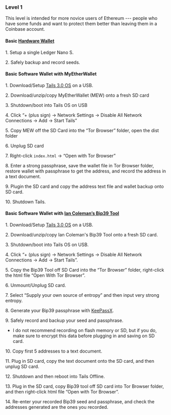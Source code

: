 ### Level 1

This level is intended for more novice users of Ethereum --- people who have some funds and want to protect them better than leaving them in a Coinbase account.

#### Basic [Hardware Wallet](https://tra38.gitbooks.io/pro-tips-for-ethereum-wallet-management/content/hardware-wallets.html)

 1\. Setup a single Ledger Nano S.
 
 2\. Safely backup and record seeds.

#### Basic Software Wallet with MyEtherWallet
 1\. Download/Setup [Tails 3.0 OS](https://tra38.gitbooks.io/pro-tips-for-ethereum-wallet-management/content/tails-os.html) on a USB.
 
 2\. Download/unzip/copy MyEtherWallet (MEW) onto a fresh SD card
 
 3\. Shutdown/boot into Tails OS on USB
 
 4\. Click “+ (plus sign) -> Network Settings -> Disable All Network Connections -> Add -> Start Tails”
 
 5\. Copy MEW off the SD Card into the “Tor Browser” folder, open the dist folder
 
 6\. Unplug SD card
 
 7\. Right-click `index.html` -> “Open with Tor Browser”
 
 8\. Enter a strong passphrase, save the wallet file in Tor Browser folder, restore wallet with passphrase to get the address, and record the address in a text document.
 
 9\. Plugin the SD card and copy the address text file and wallet backup onto SD card.
 
 10\. Shutdown Tails.

#### Basic Software Wallet with [Ian Coleman’s Bip39 Tool](https://tra38.gitbooks.io/pro-tips-for-ethereum-wallet-management/content/ethereum-wallet-basics/ian-colemans-bip39-tool.html)

 1\. Download/Setup [Tails 3.0 OS](https://tra38.gitbooks.io/pro-tips-for-ethereum-wallet-management/content/tails-os.html) on a USB.
 
 2\. Download/unzip/copy Ian Coleman's Bip39 Tool onto a fresh SD card.
 
 3\. Shutdown/boot into Tails OS on USB.
 
 4\. Click “+ (plus sign) -> Network Settings -> Disable All Network Connections -> Add -> Start Tails”.
 
 5\. Copy the Bip39 Tool off SD Card into the “Tor Browser” folder, right-click the html file “Open With Tor Browser”.
 
 6\. Unmount/Unplug SD card.
 
 7\. Select “Supply your own source of entropy” and then input very strong entropy.
 
 8\. Generate your Bip39 passphrase with [KeePassX](https://tra38.gitbooks.io/pro-tips-for-ethereum-wallet-management/content/password-management/using-keepassx-to-generate-and-store-secure-passphrases.html).
 
 9\. Safely record and backup your seed and passphrase.
  <ul>
   <li>I do not recommend recording on flash memory or SD, but if you do, make sure to encrypt this data before plugging in and saving on SD card.</li>
  </ul>
  
 10\. Copy first 5 addresses to a text document.
 
 11\. Plug in SD card, copy the text document onto the SD card, and then unplug SD card.
 
 12\. Shutdown and then reboot into Tails Offline.
 
 13\. Plug in the SD card, copy Bip39 tool off SD card into Tor Browser folder, and then right-click html file “Open with Tor Browser”.
 
 14\. Re-enter your recorded Bip39 seed and passphrase, and check the addresses generated are the ones you recorded.